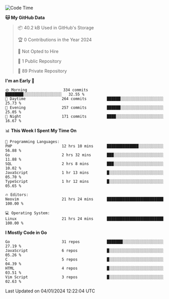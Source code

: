 
<!--START_SECTION:waka-->
![Code Time](http://img.shields.io/badge/Code%20Time-4%2C460%20hrs%2044%20mins-blue)

**🐱 My GitHub Data** 

> 📦 40.2 kB Used in GitHub's Storage 
 > 
> 🏆 0 Contributions in the Year 2024
 > 
> 🚫 Not Opted to Hire
 > 
> 📜 1 Public Repository 
 > 
> 🔑 89 Private Repository 
 > 
**I'm an Early 🐤** 

```text
🌞 Morning                334 commits         ████████░░░░░░░░░░░░░░░░░   32.55 % 
🌆 Daytime                264 commits         ██████░░░░░░░░░░░░░░░░░░░   25.73 % 
🌃 Evening                257 commits         ██████░░░░░░░░░░░░░░░░░░░   25.05 % 
🌙 Night                  171 commits         ████░░░░░░░░░░░░░░░░░░░░░   16.67 % 
```


📊 **This Week I Spent My Time On** 

```text
💬 Programming Languages: 
PHP                      12 hrs 10 mins      ██████████████░░░░░░░░░░░   56.88 % 
Go                       2 hrs 32 mins       ███░░░░░░░░░░░░░░░░░░░░░░   11.88 % 
SQL                      2 hrs 8 mins        ███░░░░░░░░░░░░░░░░░░░░░░   10.02 % 
JavaScript               1 hr 13 mins        █░░░░░░░░░░░░░░░░░░░░░░░░   05.70 % 
TypeScript               1 hr 12 mins        █░░░░░░░░░░░░░░░░░░░░░░░░   05.65 % 

🔥 Editors: 
Neovim                   21 hrs 24 mins      █████████████████████████   100.00 % 

💻 Operating System: 
Linux                    21 hrs 24 mins      █████████████████████████   100.00 % 
```

**I Mostly Code in Go** 

```text
Go                       31 repos            ███████░░░░░░░░░░░░░░░░░░   27.19 % 
JavaScript               6 repos             █░░░░░░░░░░░░░░░░░░░░░░░░   05.26 % 
C                        5 repos             █░░░░░░░░░░░░░░░░░░░░░░░░   04.39 % 
HTML                     4 repos             █░░░░░░░░░░░░░░░░░░░░░░░░   03.51 % 
Vim Script               3 repos             █░░░░░░░░░░░░░░░░░░░░░░░░   02.63 % 
```




 Last Updated on 04/01/2024 12:22:04 UTC
<!--END_SECTION:waka-->
